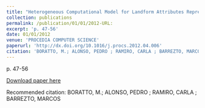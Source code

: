 ```yaml
---
title: "Heterogeneous Computational Model for Landform Attributes Representation on Multicore and Multi-GPU Systems"
collection: publications
permalink: /publication/01/01/2012-URL:
excerpt: 'p. 47-56'
date: 01/01/2012
venue: 'PROCEDIA COMPUTER SCIENCE'
paperurl: 'http://dx.doi.org/10.1016/j.procs.2012.04.006'
citation: 'BORATTO, M.; ALONSO, PEDRO ; RAMIRO, CARLA ; BARREZTO, MARCOS'
---
```

p. 47-56

[Download paper here](http://dx.doi.org/10.1016/j.procs.2012.04.006)

Recommended citation: BORATTO, M.; ALONSO, PEDRO ; RAMIRO, CARLA ; BARREZTO, MARCOS